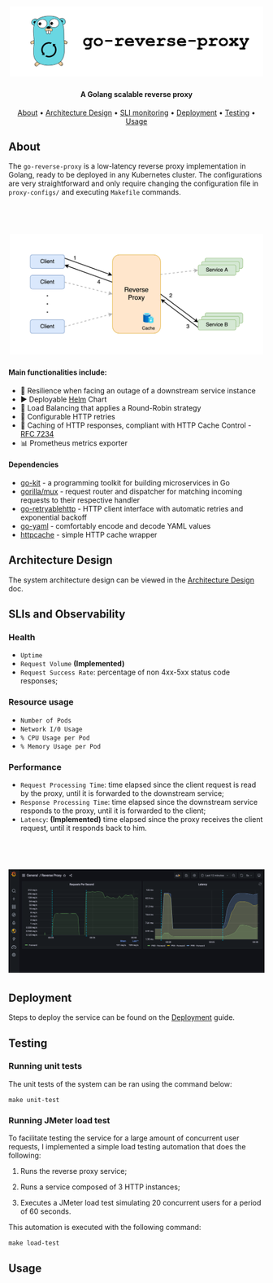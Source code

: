 <h1 align="center">
  <br>
  <img width="500" src="docs/logo.png">
</h1>

<h4 align="center">A Golang scalable reverse proxy</h4>

<p align="center">
  <a href="#about">About</a> •
  <a href="#architecture-design">Architecture Design</a> •
  <a href="#sli-monitoring">SLI monitoring</a> •
  <a href="#deployment">Deployment</a> •
  <a href="#testing">Testing</a> •
  <a href="#usage">Usage</a>
</p>



## About

The `go-reverse-proxy` is a low-latency reverse proxy implementation in Golang, ready to be deployed in any Kubernetes cluster. The configurations are very straightforward and only require changing the configuration file in ```proxy-configs/``` and executing ```Makefile``` commands.

<h1 align="center">
  <br>
  <img width="500" src="docs/proxy-diagram.png">
</h1>



#### Main functionalities include:

- :muscle:  Resilience when facing an outage of a downstream service instance
- :arrow_forward:  Deployable [Helm](https://helm.sh/) Chart
- :twisted_rightwards_arrows:  Load Balancing that applies a Round-Robin strategy
- :repeat:  Configurable HTTP retries
- :floppy_disk:  Caching of HTTP responses, compliant with HTTP Cache Control - [RFC 7234](https://datatracker.ietf.org/doc/html/rfc7234)
- :bar_chart:  Prometheus metrics exporter



#### Dependencies

- [go-kit](https://github.com/go-kit/kit) - a programming toolkit for building microservices in Go
- [gorilla/mux](https://github.com/gorilla/mux) - request router and dispatcher for matching incoming requests to their respective handler
- [go-retryablehttp](https://github.com/hashicorp/go-retryablehttp) - HTTP client interface with automatic retries and exponential backoff
- [go-yaml](https://github.com/go-yaml/yaml) - comfortably encode and decode YAML values
- [httpcache](https://github.com/bxcodec/httpcache) - simple HTTP cache wrapper



## Architecture Design

The system architecture design can be viewed in the [Architecture Design](docs/architecture.md) doc.



## SLIs and Observability
### Health
- `Uptime`
- `Request Volume` **(Implemented)**
- `Request Success Rate`: percentage of non 4xx-5xx status code responses;

### Resource usage
- `Number of Pods`
- `Network I/0 Usage`
- `% CPU Usage per Pod`
- `% Memory Usage per Pod`
### Performance

- `Request Processing Time`: time elapsed since the client request is read by the proxy, until it is forwarded to the downstream service;
- `Response Processing Time`: time elapsed since the downstream service responds to the proxy, until it is forwarded to the client;
- `Latency`: **(Implemented)** time elapsed since the proxy receives the client request, until it responds back to him.

<h1 align="center">
  <br>
  <img width="750" src="docs/grafana.png">
</h1>


## Deployment

Steps to deploy the service can be found on the [Deployment](docs/deployment.md) guide.



## Testing

### Running unit tests

The unit tests of the system can be ran using the command below:

```shell
make unit-test
```



### Running JMeter load test

To facilitate testing the service for a large amount of concurrent user requests, I implemented a simple load testing automation that does the following:

1. Runs the reverse proxy service;

2. Runs a service composed of 3 HTTP instances;

3. Executes a JMeter load test simulating 20 concurrent users for a period of 60 seconds.

This automation is executed with the following command:

```shell
make load-test
```



## Usage

